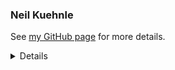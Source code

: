 ### Neil Kuehnle

<!--
**nkuehnle/nkuehnle** is a ✨ _special_ ✨ repository because its `README.md` (this file) appears on your GitHub profile.

Here are some ideas to get you started:

- 🔭 I’m currently working on ...
- 🌱 I’m currently learning ...
- 👯 I’m looking to collaborate on ...
- 🤔 I’m looking for help with ...
- 💬 Ask me about ...
- 📫 How to reach me: ...
- 😄 Pronouns: ...
- ⚡ Fun fact: ...
-->
See [my GitHub page](nkuehnle.github.io) for more details.

<details>
<summary</summary>
[![Neil's GitHub Stats](https://github-readme-stats.vercel.app/api?username=nkuehnle&theme=gruvbox&hide_rank=True)](https://github.com/anuraghazra/github-readme-stats)

[![Neil GitHub Streak](http://github-readme-streak-stats.herokuapp.com?user=nkuehnle&theme=gruvbox&hide_border=true)](https://git.io/streak-stats)
 
![Visitor Count](https://profile-counter.glitch.me/{nkuehnle_github_counter}/count.svg)
